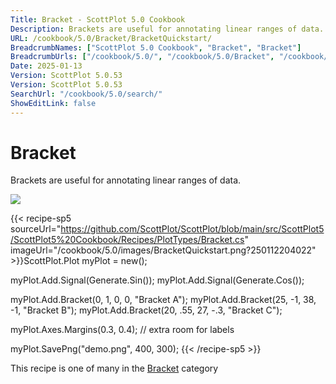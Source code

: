 ```yaml
---
Title: Bracket - ScottPlot 5.0 Cookbook
Description: Brackets are useful for annotating linear ranges of data.
URL: /cookbook/5.0/Bracket/BracketQuickstart/
BreadcrumbNames: ["ScottPlot 5.0 Cookbook", "Bracket", "Bracket"]
BreadcrumbUrls: ["/cookbook/5.0/", "/cookbook/5.0/Bracket", "/cookbook/5.0/Bracket/BracketQuickstart"]
Date: 2025-01-13
Version: ScottPlot 5.0.53
Version: ScottPlot 5.0.53
SearchUrl: "/cookbook/5.0/search/"
ShowEditLink: false
---
```



<div class='d-flex align-items-center mt-5'>
<h1 class='me-2 text-dark my-0 border-0'>Bracket</h1>
</div>

Brackets are useful for annotating linear ranges of data.

[![](/cookbook/5.0/images/BracketQuickstart.png?250112204022)](/cookbook/5.0/images/BracketQuickstart.png?250112204022)

{{< recipe-sp5 sourceUrl="https://github.com/ScottPlot/ScottPlot/blob/main/src/ScottPlot5/ScottPlot5%20Cookbook/Recipes/PlotTypes/Bracket.cs" imageUrl="/cookbook/5.0/images/BracketQuickstart.png?250112204022" >}}ScottPlot.Plot myPlot = new();

myPlot.Add.Signal(Generate.Sin());
myPlot.Add.Signal(Generate.Cos());

myPlot.Add.Bracket(0, 1, 0, 0, "Bracket A");
myPlot.Add.Bracket(25, -1, 38, -1, "Bracket B");
myPlot.Add.Bracket(20, .55, 27, -.3, "Bracket C");

myPlot.Axes.Margins(0.3, 0.4); // extra room for labels

myPlot.SavePng("demo.png", 400, 300);
{{< /recipe-sp5 >}}

<div class='my-5 text-center'>This recipe is one of many in the <a href='/cookbook/5.0/Bracket'>Bracket</a> category</div>


